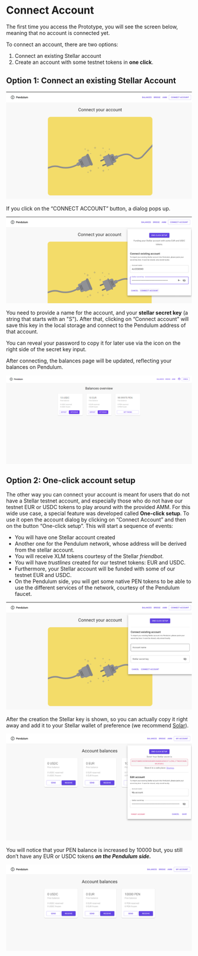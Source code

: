 # Connect Account

The first time you access the Prototype, you will see the screen below, meaning that no account is connected yet.

To connect an account, there are two options:

1. Connect an existing Stellar account
2. Create an account with some testnet tokens in **one click**.

## Option 1: Connect an existing Stellar Account

![](../../.gitbook/assets/image.png)

If you click on the “CONNECT ACCOUNT” button, a dialog pops up.

![](<../../.gitbook/assets/image (16).png>)

You need to provide a name for the account, and your **stellar secret key** (a string that starts with an "S")**.** After that, clicking on “Connect account” will save this key in the local storage and connect to the Pendulum address of that account.

You can reveal your password to copy it for later use via the icon on the right side of the secret key input.

After connecting, the balances page will be updated, reflecting your balances on Pendulum.

![](<../../.gitbook/assets/image (17) (1).png>)

## Option 2: One-click account setup

The other way you can connect your account is meant for users that do not have a Stellar testnet account, and especially those who do not have our testnet EUR or USDC tokens to play around with the provided AMM. For this wide use case, a special feature was developed called **One-click setup**. To use it open the account dialog by clicking on “Connect Account” and then on the button “One-click setup”. This will start a sequence of events:

* You will have one Stellar account created
* Another one for the Pendulum network, whose address will be derived from the stellar account.
* You will receive XLM tokens courtesy of the Stellar _friendbot_.
* You will have _trustlines_ created for our testnet tokens: EUR and USDC.
* Furthermore, your Stellar account will be funded with some of our testnet EUR and USDC.
* On the Pendulum side, you will get some native PEN tokens to be able to use the different services of the network, courtesy of the Pendulum faucet.

![](<../../.gitbook/assets/image (9) (1).png>)

After the creation the Stellar key is shown, so you can actually copy it right away and add it to your Stellar wallet of preference (we recommend [Solar](https://solarwallet.io)).

![](<../../.gitbook/assets/image (7).png>)

You will notice that your PEN balance is increased by 10000 but, you still don’t have any EUR or USDC tokens _**on the Pendulum side.**_

![](<../../.gitbook/assets/image (10) (1).png>)
